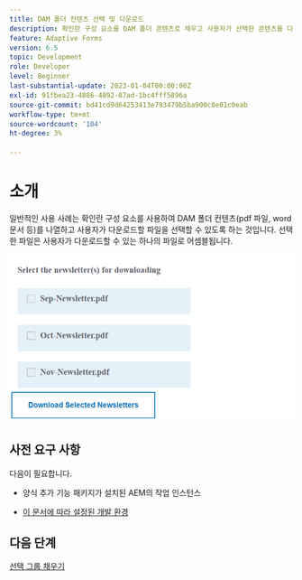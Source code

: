 ```yaml
---
title: DAM 폴더 컨텐츠 선택 및 다운로드
description: 확인란 구성 요소를 DAM 폴더 콘텐츠로 채우고 사용자가 선택한 콘텐츠를 다운로드할 수 있도록 하는 튜토리얼입니다.
feature: Adaptive Forms
version: 6.5
topic: Development
role: Developer
level: Beginner
last-substantial-update: 2023-01-04T00:00:00Z
exl-id: 91fbea23-4886-4892-87ad-1bc4fff5896a
source-git-commit: bd41cd9d64253413e793479b5ba900c8e01c0eab
workflow-type: tm+mt
source-wordcount: '104'
ht-degree: 3%

---
```


# 소개

일반적인 사용 사례는 확인란 구성 요소를 사용하여 DAM 폴더 컨텐츠(pdf 파일, word 문서 등)를 나열하고 사용자가 다운로드할 파일을 선택할 수 있도록 하는 것입니다. 선택한 파일은 사용자가 다운로드할 수 있는 하나의 파일로 어셈블됩니다.

![사용 사례](assets/newsletters-download1.png)

## 사전 요구 사항

다음이 필요합니다.

* 양식 추가 기능 패키지가 설치된 AEM의 작업 인스턴스

* [이 문서에 따라 설정된 개발 환경](https://experienceleague.adobe.com/docs/experience-manager-learn/forms/creating-your-first-osgi-bundle/create-your-first-osgi-bundle.html)

## 다음 단계

[선택 그룹 채우기](./populating-choice-group-with-dam-folder-content.md)
